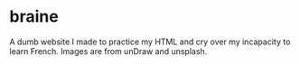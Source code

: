 # braine
A dumb website I made to practice my HTML and cry over my incapacity to learn French. Images are from unDraw and unsplash.
